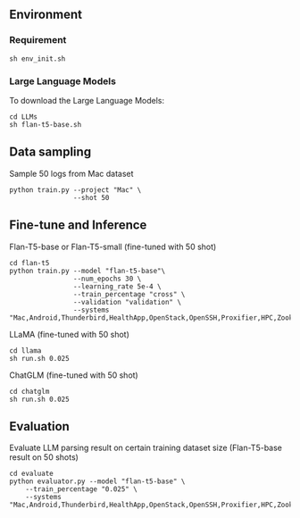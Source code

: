 


## Environment 
### Requirement
```shell
sh env_init.sh
```

### Large Language Models

To download the Large Language Models:
```shell
cd LLMs
sh flan-t5-base.sh
```


## Data sampling

Sample 50 logs from Mac dataset
```shell
python train.py --project "Mac" \
                --shot 50
```


## Fine-tune and Inference

Flan-T5-base or Flan-T5-small (fine-tuned with 50 shot)
```shell
cd flan-t5
python train.py --model "flan-t5-base"\
                --num_epochs 30 \
                --learning_rate 5e-4 \
                --train_percentage "cross" \
                --validation "validation" \
                --systems "Mac,Android,Thunderbird,HealthApp,OpenStack,OpenSSH,Proxifier,HPC,Zookeeper,Hadoop,Linux,HDFS,BGL,Windows,Apache,Spark"
```

LLaMA (fine-tuned with 50 shot)
```shell
cd llama
sh run.sh 0.025
```

ChatGLM (fine-tuned with 50 shot)
```shell
cd chatglm
sh run.sh 0.025
```

## Evaluation

Evaluate LLM parsing result on certain training dataset size (Flan-T5-base result on 50 shots)
```shell
cd evaluate
python evaluator.py --model "flan-t5-base" \
    --train_percentage "0.025" \
    --systems "Mac,Android,Thunderbird,HealthApp,OpenStack,OpenSSH,Proxifier,HPC,Zookeeper,Hadoop,Linux,HDFS,BGL,Windows,Apache,Spark" 
```
